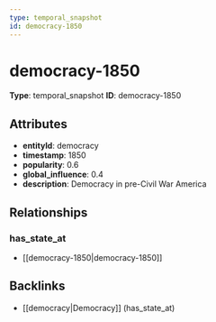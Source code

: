 ```yaml
---
type: temporal_snapshot
id: democracy-1850
---
```


# democracy-1850

**Type**: temporal_snapshot
**ID**: democracy-1850

## Attributes

- **entityId**: democracy
- **timestamp**: 1850
- **popularity**: 0.6
- **global_influence**: 0.4
- **description**: Democracy in pre-Civil War America

## Relationships

### has_state_at

- [[democracy-1850|democracy-1850]]

## Backlinks

- [[democracy|Democracy]] (has_state_at)

